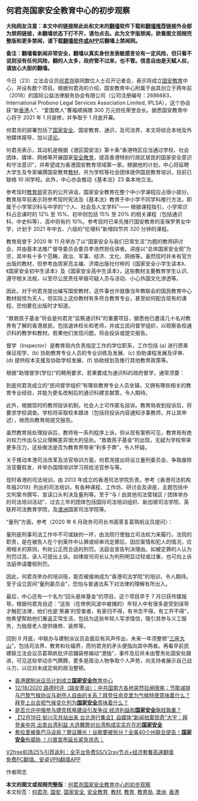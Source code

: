  <h2>何君尧国家安全教育中心的初步观察</h2> <p class="notice"><b>大陆网友注意：本文中的链接除此处和文末的<a href="https://github.com/bannedbook/fanqiang" >翻墙</a>软件下载和<a href="https://github.com/killgcd/justmysocks/blob/master/README.md">翻墙推荐</a>链接外全部为禁网链接，未翻墙状态下打不开，请勿点击。此为文字版禁闻，欲看图文视频完整版和更多禁闻，请下载<a href="https://github.com/bannedbook/fanqiang">翻墙软件或APP</a>后翻墙上禁闻网。</p><p>备注：翻墙看新闻非常安全，翻墙以真实身份发表敏感言论有一定风险，但只看不说则没有任何风险，翻的人太多，政府管不过来，也不管。信息自由是天赋人权，请放心大胆的翻墙。</b></p>  <div class="entry">  <p>今日（23）立法会议员<a href="https://www.bannedbook.org/bnews/tag/%E4%BD%95%E5%90%9B%E5%B0%A7/" class="st_tag internal_tag" rel="tag" title="标签 何君尧 下的日志">何君尧</a>联同数位人士召开记者会，表示将成立<a href="https://www.bannedbook.org/bnews/tag/%E5%9B%BD%E5%AE%89/" class="st_tag internal_tag" rel="tag" title="标签 国安 下的日志">国安</a><a href="https://www.bannedbook.org/bnews/tag/%e6%95%99%e8%82%b2/" class="st_tag internal_tag" rel="tag" title="标签 教育 下的日志">教育</a>中心，并设有数个项目。根据何君尧的介绍，国安教育中心附属于由其创立于两年前（2018）的国际公益法律服务协会有限公司（公司注册编号：2686683，International Probono Legal Services Association Limited, IPLSA），这个协会获“新<a href="https://www.bannedbook.org/bnews/tag/%e9%a6%99%e6%b8%af/" class="st_tag internal_tag" rel="tag" title="标签 香港 下的日志">香港</a>人”、“爱国商人”曹福顺捐赠 300 万元担任荣誉会长。据悉国安教育中心将于 2021 年 1 月装修，并争取于 1 月底开幕。</p> <p>何君尧的部署包括了<a href="https://www.bannedbook.org/bnews/tag/%e5%9b%bd%e5%ae%b6%e5%ae%89%e5%85%a8/" class="st_tag internal_tag" rel="tag" title="标签 国家安全 下的日志">国家安全</a>、国安教育、通识，及司法界，本文将综合本地及外地媒体报导，加以<span class='wp_keywordlink_affiliate'><a href="https://www.bannedbook.org/bnews/comments/" title="新闻评论" target="_blank">评论</a></span>。</p> <p>何君尧表示，其动机是根据《港区国安法》第十条“香港特区应当通过学校、社会团体、媒体、网络等开展国家<a href="https://www.bannedbook.org/bnews/tag/%E5%AE%89%E5%85%A8%E6%95%99%E8%82%B2/" class="st_tag internal_tag" rel="tag" title="标签 安全教育 下的日志">安全教育</a>，提高香港特别行政区居民的国家安全意识和守法意识”，并希望成为香港国安教育领域第一家。根据他的计划，中心将延聘大学生及专家编撰国安教育<a href="https://www.bannedbook.org/bnews/tag/%E6%95%99%E6%9D%90/" class="st_tag internal_tag" rel="tag" title="标签 教材 下的日志">教材</a>，并为学校等社会团体提供国民教育培训，目前已联络 10 间学校。此外，中心亦会推动《基本法》23 条本地立法。</p> <p>参考现时<a href="https://www.bannedbook.org/bnews/tag/%E6%95%99%E8%82%B2%E5%B1%80/" class="st_tag internal_tag" rel="tag" title="标签 教育局 下的日志">教育局</a>官员的公开讲话，国家安全教育在整个中小学课程应占很小部分。教育局早前表示将参考现时宪法及《基本法》教育于中小学不同学科推行方法，即属于小学常识科与中学的“个人、社会及人文学科”—— 根据课程指引，小学常识科占总课时的 12% 至 15%、初中则包括 15% 至 20% 的相关课程（包括通识科、中史科等）、高中则有约 10%。参考现时已率先推行国安教育的圣保罗男女中学，计划于 2021 年中五、六级的“伦理科”新增四节共 320 分钟的课程。</p> <p>教育局曾于 2020 年 11 月举办了以“国家安全与我们日常生活”为题的教师研讨会，并由基本法推广督导委员会委员李浩然担任讲者。讲座以“总体国家安全观”为宗，其中有十多个范畴，政治、军事、经济、文化、网络等。虽然现时并未有官方出版的教材，但参考由周家亮主编、济南出版社付梓的《国家安全小学生读本》、《国家安全初中生读本》及《国家安全高中生读本》，这些教材主要教育学生认识、遵守相关法规，以至尽公民责任举报可疑人员与活动、小心外国文化渗透等。</p>  <p>因此，对于何君尧提出编写国安教材，这件事也许就像当年教联会的国民教育中心教材般惊为天人，但实际上这份教材有多符合教育专业，甚至如何配合现有的课程，恐怕要在出版时才知道。</p> <p>“救救孩子基金”将会是何君尧“监察通识科”的重要项目，据悉他已邀请几十名对教育有了解的香港居民，包括退休校长和老师，并成立民间督学组织，以观察各校通识科的教学和教材。若果他们发现问题，将会投诉或提交报告。</p> <p>督学（Inspector）是教育局内负责指定工作的学位职系，工作包括 (a) 进行质素保证视学、(b) 协助教育专业人员的专业训练及发展、(c) 协助课程发展及评审、(d) 提供校本支援及协助学校发展、(f) 协助规划及推行其他教育政策等。</p> <p>根据“助理督学(学位)”的聘用要求，若果要成为通识科的政府督学，通常须要：</p> <p>到底何君尧成立的“民间督学组织”有哪些教育专业人员坐镇，又拥有哪些相关的教育专业经验，并能为更名改制后的通识科建言献策，令人期待。</p>  <p>此外，根据现时的教师投诉机制，社会人士可作匿名投诉。教育局收到投诉后，将要求学校调查。学校将采取校本跟进（包括将投诉内容通知涉事教师，并让其申述），继而向教育局提交报告。</p> <p>虽然教育局处理投诉后，教师有一系列程序上诉，但从现有案例可见，教育局有绝对权力作出与公众理解差异很大的惩处。“救救孩子基金”的出现，无疑为学校带来更多压力，这些做法是否为教育界带来“利多于弊”，令人怀疑。</p> <p>关于推动本港司法改革及法官培训方面，何君尧提出将设立量刑委员会、争取废除法官戴假发，并举办国情培训学习班给法官参与等。</p> <p>现时香港的司法培训，由 2013 年成立的香港司法学院负责。参考《香港司法机构年报2019》列出的司法培训，有各种课程、工作坊、研讨会及讲座，主题包括中文判案书撰写、宣读口头判决及量刑等。至于“与 / 由其他司法管辖区 / 团体举办的司法培训活动”，过去三年的团体包括国际司法培训组织、新加坡司法学院、英联邦司法教育学院，及<a href="https://www.bannedbook.org/bnews/tag/%e6%be%b3%e6%b4%b2/" class="st_tag internal_tag" rel="tag" title="标签 澳洲 下的日志">澳洲</a>国家司法学院等。</p> <p>“量刑”方面，参考〈2020 年 6 月政务司司长书面答复葛珮帆议员提问〉：</p>  <p>量刑是刑事司法工作中不可或缺的一环，由法院行使独立司法权力来履行。法院的职责，是在被告人在个别案件中认罪或经审讯定罪后，因应案情和犯人的情况，应用相关的原则，判处公正而合适的刑罚。法庭会宣告判决理由。如被定罪的人认为刑罚过高，该人可提出上诉。如律政司司长认为判刑明显过轻或过重，也可向上诉法庭申请覆核刑罚。</p> <p>因此，何君尧举办的培训班，能否被接纳成为“香港司法学院”的培训，令人期待。至于设立民间“量刑委员会”，恐怕与普通法系下对法律的理解有所出入。</p> <p>最后，中心还有一个名为“回头是岸基金”的项目，这个项目早于 7 月已获传媒报导。根据何君尧自述：“这些（在修例风波中被捕的）年轻人中有很多是受到误导才触犯法律，他们也是‘黑暴’的受害者，有家归不得，有书念不得，有工开不得”，他希望帮助他们重返正常生活，包括为这些年轻人写求情信，吸引其参与义工服务，为独居老人提供维修、装修等。</p> <p>回到 9 月底，中联办与建制派议员会面后有风声传出，未来一年须整顿“<span class='wp_keywordlink'><a href="https://www.bannedbook.org/forum11/topic333.html" title="禁片：民族主义和三座大山" target="_blank">三座大山</a></span>”，包括司法界、教育和社福界，而何君尧的矛头便指向其中两者。再看早前民建联立法会议员葛珮帆批评店舖装修煽动“港独”，事件及后并未由警务处国安处跟进，可见这些举动杀气腾腾，更多是政治人物争取个人声势，向支持者展示自己战斗力，以应对未成定局的政治整顿。</p> <ul class='op-related-articles' title='相关阅读'> <li><a href='https://www.bannedbook.org/bnews/ssgc/20201223/1453674.html' target='_blank'>香港建制派议员计划成立<b>国家安全</b>教育中心</a></li> <li><a href='https://www.bannedbook.org/bnews/bannedvideo/20201218/1453612.html' target='_blank'>12/18/2020 路德时评（路安墨谈）：中共国南方各地突然拉闸限电；节能减排与巴黎气候协议与剥夺人自由的关系？拜登任命克里为气候特使意味着什么？拜登上台会把气候变化列为<b>国家安全</b>意味着什么？</a></li> <li><a href='https://www.bannedbook.org/bnews/headline/20201223/1453051.html' target='_blank'>是否允许中俄参与捷克核电建设引发争议 经济利益和<b>国家安全</b>孰轻孰重？</a></li> <li><a href='https://www.bannedbook.org/bnews/bannedvideo/20201219/1450971.html' target='_blank'>【12月19日 挺川灭共站出来 台北游行集会】自媒体“新闻拍案惊奇”大宇：拜登亲中共 出卖台湾利益 大选舞弊对台湾构成实实在在的<b>国家安全</b></a></li> <li><a href='https://www.bannedbook.org/bnews/cbnews/20201218/1450252.html' target='_blank'>希拉里被奥巴马设局？罪证曝光！谷歌要被拆分？全美40个州联合提告！<b>国家安全</b>有威胁 ！川普宣布延长紧急状态；</a></li> </ul> <p class="texttj"> <a href="https://www.bannedbook.org/forum23/topic22702.html" target="_blank">V2free机场25%引荐返利：全平台免费SS/V2ray节点+经济套餐高速翻墙</a><br/> <a href="https://github.com/bannedbook/fanqiang/wiki/%E7%A6%81%E9%97%BB%E7%BD%91%E5%AE%89%E5%8D%93%E7%BF%BB%E5%A2%99%E6%96%B0%E9%97%BBAPP" target="_blank">免费PC翻墙、安卓VPN翻墙APP</a></p><p>作者网志</p> <a name='sharetosocial'></a>       <div><b>本文的图文或视频完整版</b>：<a href='https://www.bannedbook.org/bnews/comments/20201224/1454098.html'>何君尧国家安全教育中心的初步观察</a></div>  </div><!--END ENTRY--> <div class="postfooter"> <div>本文标签：<a href="https://www.bannedbook.org/bnews/tag/%E4%BD%95%E5%90%9B%E5%B0%A7/" rel="tag">何君尧</a>, <a href="https://www.bannedbook.org/bnews/tag/%E5%9B%BD%E5%AE%89/" rel="tag">国安</a>, <a href="https://www.bannedbook.org/bnews/tag/%e5%9b%bd%e5%ae%b6%e5%ae%89%e5%85%a8/" rel="tag">国家安全</a>, <a href="https://www.bannedbook.org/bnews/tag/%E5%AE%89%E5%85%A8%E6%95%99%E8%82%B2/" rel="tag">安全教育</a>, <a href="https://www.bannedbook.org/bnews/tag/%E6%95%99%E6%9D%90/" rel="tag">教材</a>, <a href="https://www.bannedbook.org/bnews/tag/%e6%95%99%e8%82%b2/" rel="tag">教育</a>, <a href="https://www.bannedbook.org/bnews/tag/%E6%95%99%E8%82%B2%E5%B1%80/" rel="tag">教育局</a>, <a href="https://www.bannedbook.org/bnews/tag/%e6%be%b3%e6%b4%b2/" rel="tag">澳洲</a>, <a href="https://www.bannedbook.org/bnews/tag/%e9%a6%99%e6%b8%af/" rel="tag">香港</a></div>  </div><!--END POSTFOOTER--> 